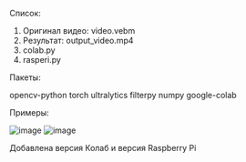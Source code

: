 Список:
1. Оригинал видео: video.vebm
2. Результат: output_video.mp4
3. colab.py
4. rasperi.py

Пакеты:

opencv-python torch ultralytics filterpy numpy google-colab

Примеры:

![image](https://github.com/user-attachments/assets/f8d864b9-1ebb-40de-89f8-425655e7c8b5)
![image](https://github.com/user-attachments/assets/02d47feb-4b50-437f-b61b-21655a841d86)

Добавлена версия Колаб и версия Raspberry Pi



